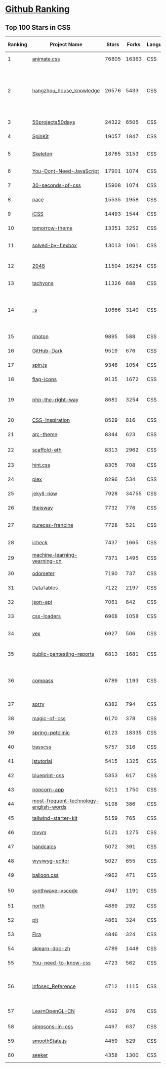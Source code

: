 [Github Ranking](../README.md)
==========

## Top 100 Stars in CSS

| Ranking | Project Name | Stars | Forks | Language | Open Issues | Description | Last Commit |
| ------- | ------------ | ----- | ----- | -------- | ----------- | ----------- | ----------- |
| 1 | [animate.css](https://github.com/animate-css/animate.css) | 76805 | 16363 | CSS | 20 | 🍿 A cross-browser library of CSS animations. As easy to use as an easy thing. | 2023-01-03T19:01:29Z |
| 2 | [hangzhou_house_knowledge](https://github.com/houshanren/hangzhou_house_knowledge) | 26576 | 5433 | CSS | 0 | 2017年买房经历总结出来的买房购房知识分享给大家，希望对大家有所帮助。买房不易，且买且珍惜。Sharing the knowledge of buy an own house that according  to the experience at hangzhou in 2017 to all the people. It's not easy to buy a own house, so I hope that it would be useful to everyone. | 2022-02-28T10:57:30Z |
| 3 | [50projects50days](https://github.com/bradtraversy/50projects50days) | 24322 | 6505 | CSS | 0 | 50+ mini web projects using HTML, CSS & JS | 2023-01-15T01:30:56Z |
| 4 | [SpinKit](https://github.com/tobiasahlin/SpinKit) | 19057 | 1847 | CSS | 5 | A collection of loading indicators animated with CSS | 2020-08-01T09:04:59Z |
| 5 | [Skeleton](https://github.com/dhg/Skeleton) | 18765 | 3153 | CSS | 74 | Skeleton: A Dead Simple, Responsive Boilerplate for Mobile-Friendly Development | 2022-11-24T22:40:25Z |
| 6 | [You-Dont-Need-JavaScript](https://github.com/you-dont-need/You-Dont-Need-JavaScript) | 17901 | 1074 | CSS | 29 | CSS is powerful, you can do a lot of things without JS. | 2022-10-31T18:18:53Z |
| 7 | [30-seconds-of-css](https://github.com/30-seconds/30-seconds-of-css) | 15908 | 1074 | CSS | 0 | Short CSS code snippets for all your development needs | 2023-01-01T18:28:28Z |
| 8 | [pace](https://github.com/CodeByZach/pace) | 15535 | 1958 | CSS | 286 | Automatically add a progress bar to your site. | 2022-08-15T23:50:10Z |
| 9 | [iCSS](https://github.com/chokcoco/iCSS) | 14493 | 1544 | CSS | 201 | 不止于 CSS | 2023-01-13T10:55:29Z |
| 10 | [tomorrow-theme](https://github.com/chriskempson/tomorrow-theme) | 13351 | 3252 | CSS | 0 | Tomorrow Theme | 2022-07-09T10:34:23Z |
| 11 | [solved-by-flexbox](https://github.com/philipwalton/solved-by-flexbox) | 13013 | 1061 | CSS | 22 | A showcase of problems once hard or impossible to solve with CSS alone, now made trivially easy with Flexbox. | 2022-12-03T06:36:29Z |
| 12 | [2048](https://github.com/gabrielecirulli/2048) | 11504 | 16254 | CSS | 60 | A small clone of 1024 (https://play.google.com/store/apps/details?id=com.veewo.a1024) | 2022-10-21T01:29:50Z |
| 13 | [tachyons](https://github.com/tachyons-css/tachyons) | 11326 | 688 | CSS | 74 | Functional css for humans | 2022-12-23T00:46:24Z |
| 14 | [_s](https://github.com/Automattic/_s) | 10666 | 3140 | CSS | 51 | Hi. I'm a starter theme called _s, or underscores, if you like. I'm a theme meant for hacking so don't use me as a Parent Theme. Instead try turning me into the next, most awesome, WordPress theme out there. That's what I'm here for. | 2022-11-18T06:15:34Z |
| 15 | [photon](https://github.com/connors/photon) | 9895 | 588 | CSS | 66 | The fastest way to build beautiful Electron apps using simple HTML and CSS | 2022-10-23T10:19:31Z |
| 16 | [GitHub-Dark](https://github.com/StylishThemes/GitHub-Dark) | 9519 | 676 | CSS | 45 | :octocat: Dark GitHub style | 2022-12-22T13:56:05Z |
| 17 | [spin.js](https://github.com/fgnass/spin.js) | 9346 | 1054 | CSS | 12 | A spinning activity indicator | 2021-09-01T22:19:41Z |
| 18 | [flag-icons](https://github.com/lipis/flag-icons) | 9135 | 1672 | CSS | 9 | :flags: A curated collection of all country flags in SVG — plus the CSS for easier integration | 2023-01-16T02:31:14Z |
| 19 | [php-the-right-way](https://github.com/codeguy/php-the-right-way) | 8681 | 3254 | CSS | 17 | An easy-to-read, quick reference for PHP best practices, accepted coding standards, and links to authoritative tutorials around the Web | 2023-01-15T19:37:06Z |
| 20 | [CSS-Inspiration](https://github.com/chokcoco/CSS-Inspiration) | 8529 | 816 | CSS | 366 | CSS Inspiration，在这里找到写 CSS 的灵感！ | 2022-07-03T09:54:55Z |
| 21 | [arc-theme](https://github.com/horst3180/arc-theme) | 8344 | 623 | CSS | 175 | A flat theme with transparent elements | 2021-02-22T01:52:31Z |
| 22 | [scaffold-eth](https://github.com/scaffold-eth/scaffold-eth) | 8313 | 2962 | CSS | 32 | 🏗 forkable Ethereum dev stack focused on fast product iterations  | 2023-01-13T00:05:15Z |
| 23 | [hint.css](https://github.com/chinchang/hint.css) | 8305 | 708 | CSS | 37 | A CSS only tooltip library for your lovely websites. | 2023-01-10T22:20:42Z |
| 24 | [plex](https://github.com/IBM/plex) | 8296 | 534 | CSS | 56 | The package of IBM’s typeface, IBM Plex. | 2023-01-11T15:39:30Z |
| 25 | [jekyll-now](https://github.com/barryclark/jekyll-now) | 7928 | 34755 | CSS | 144 | Build a Jekyll blog in minutes, without touching the command line. | 2023-01-15T08:16:33Z |
| 26 | [thejsway](https://github.com/thejsway/thejsway) | 7732 | 776 | CSS | 1 | The JavaScript Way book | 2023-01-04T13:00:35Z |
| 27 | [purecss-francine](https://github.com/cyanharlow/purecss-francine) | 7728 | 521 | CSS | 44 | HTML/CSS drawing in the style of an 18th-century oil painting. Hand-coded entirely in HTML & CSS. | 2022-08-18T09:48:16Z |
| 28 | [icheck](https://github.com/dargullin/icheck) | 7437 | 1665 | CSS | 164 | Highly customizable checkboxes and radio buttons (jQuery & Zepto) | 2020-12-19T03:59:54Z |
| 29 | [machine-learning-yearning-cn](https://github.com/deeplearning-ai/machine-learning-yearning-cn) | 7371 | 1495 | CSS | 2 | Machine Learning Yearning 中文版 - 《机器学习训练秘籍》 - Andrew Ng 著 | 2022-10-06T01:16:28Z |
| 30 | [odometer](https://github.com/HubSpot/odometer) | 7190 | 737 | CSS | 78 | Smoothly transitions numbers with ease. #hubspot-open-source | 2018-06-30T03:01:51Z |
| 31 | [DataTables](https://github.com/DataTables/DataTables) | 7122 | 2197 | CSS | 0 | Tables plug-in for jQuery | 2022-01-25T11:01:31Z |
| 32 | [json-api](https://github.com/json-api/json-api) | 7061 | 842 | CSS | 115 | A specification for building JSON APIs | 2022-11-01T17:52:25Z |
| 33 | [css-loaders](https://github.com/lukehaas/css-loaders) | 6968 | 1058 | CSS | 10 | A collection of loading spinners animated with CSS | 2021-09-30T19:04:00Z |
| 34 | [vex](https://github.com/HubSpot/vex) | 6927 | 506 | CSS | 51 | A modern dialog library which is highly configurable and easy to style. #hubspot-open-source | 2020-09-18T20:37:02Z |
| 35 | [public-pentesting-reports](https://github.com/juliocesarfort/public-pentesting-reports) | 6813 | 1681 | CSS | 7 | A list of public penetration test reports published by several consulting firms and academic security groups. | 2022-12-21T18:46:16Z |
| 36 | [compass](https://github.com/Compass/compass) | 6789 | 1193 | CSS | 416 | Compass is no longer actively maintained. Compass is a Stylesheet Authoring Environment that makes your website design simpler to implement and easier to maintain. | 2022-09-12T18:04:40Z |
| 37 | [sorry](https://github.com/xtyxtyx/sorry) | 6382 | 794 | CSS | 19 | 在线制作`sorry 为所欲为`的gif | 2022-01-22T13:55:54Z |
| 38 | [magic-of-css](https://github.com/adamschwartz/magic-of-css) | 6170 | 378 | CSS | 8 | A CSS course to turn you into a magician. | 2022-09-24T17:12:46Z |
| 39 | [spring-petclinic](https://github.com/spring-projects/spring-petclinic) | 6123 | 18335 | CSS | 7 | A sample Spring-based application | 2023-01-14T14:10:31Z |
| 40 | [basscss](https://github.com/basscss/basscss) | 5757 | 316 | CSS | 17 | Low-level CSS Toolkit – the original Functional/Utility/Atomic CSS library | 2022-12-30T17:37:47Z |
| 41 | [jstutorial](https://github.com/ruanyf/jstutorial) | 5415 | 1325 | CSS | 0 | Javascript tutorial book | 2022-06-11T07:31:28Z |
| 42 | [blueprint-css](https://github.com/joshuaclayton/blueprint-css) | 5353 | 617 | CSS | 0 | A CSS framework that aims to cut down on your CSS development time | 2016-06-27T05:08:49Z |
| 43 | [popcorn-app](https://github.com/popcorn-time/popcorn-app) | 5211 | 1750 | CSS | 0 | An experiment using the peerflix module of nodejs and connecting a bunch of APIs. | 2020-10-01T13:17:09Z |
| 44 | [most-frequent-technology-english-words](https://github.com/Wei-Xia/most-frequent-technology-english-words) | 5198 | 386 | CSS | 0 | 程序员工作中常见的英语词汇 | 2022-12-06T09:17:08Z |
| 45 | [tailwind-starter-kit](https://github.com/creativetimofficial/tailwind-starter-kit) | 5159 | 765 | CSS | 15 | Tailwind Starter Kit a beautiful extension for TailwindCSS, Free and Open Source | 2022-07-19T01:54:48Z |
| 46 | [mvvm](https://github.com/DMQ/mvvm) | 5121 | 1275 | CSS | 11 | 剖析vue实现原理，自己动手实现mvvm | 2021-06-08T05:52:45Z |
| 47 | [handcalcs](https://github.com/connorferster/handcalcs) | 5072 | 391 | CSS | 52 | Python library for converting Python calculations into rendered latex. | 2022-12-27T18:49:13Z |
| 48 | [wysiwyg-editor](https://github.com/froala/wysiwyg-editor) | 5027 | 655 | CSS | 892 | The next generation Javascript WYSIWYG HTML Editor. | 2023-01-13T11:51:21Z |
| 49 | [balloon.css](https://github.com/kazzkiq/balloon.css) | 4962 | 471 | CSS | 19 | Simple tooltips made of pure CSS | 2022-12-09T05:57:54Z |
| 50 | [synthwave-vscode](https://github.com/robb0wen/synthwave-vscode) | 4947 | 1191 | CSS | 102 | Synthwave inspired colour theme for VS Code 🌅🕶  | 2022-12-09T18:15:18Z |
| 51 | [north](https://github.com/north/north) | 4889 | 292 | CSS | 24 | Design and development standards to align and guide your project. | 2016-01-07T16:43:56Z |
| 52 | [plt](https://github.com/steshaw/plt) | 4861 | 324 | CSS | 0 | Programming Language Theory λΠ | 2022-06-27T09:35:49Z |
| 53 | [Fira](https://github.com/mozilla/Fira) | 4846 | 324 | CSS | 89 | Mozilla's new typeface, used in Firefox OS | 2020-12-16T10:22:30Z |
| 54 | [sklearn-doc-zh](https://github.com/apachecn/sklearn-doc-zh) | 4789 | 1448 | CSS | 13 | :book: [译] scikit-learn（sklearn） 中文文档 | 2022-07-07T13:50:00Z |
| 55 | [You-need-to-know-css](https://github.com/l-hammer/You-need-to-know-css) | 4723 | 562 | CSS | 53 | 💄CSS tricks for web developers~ | 2022-08-11T03:21:36Z |
| 56 | [Infosec_Reference](https://github.com/rmusser01/Infosec_Reference) | 4712 | 1115 | CSS | 0 | An Information Security Reference That Doesn't Suck; https://rmusser.net/git/admin-2/Infosec_Reference for non-MS Git hosted version. | 2023-01-08T23:34:50Z |
| 57 | [LearnOpenGL-CN](https://github.com/LearnOpenGL-CN/LearnOpenGL-CN) | 4592 | 976 | CSS | 55 | http://learnopengl.com 系列教程的简体中文翻译 | 2023-01-15T03:52:34Z |
| 58 | [simpsons-in-css](https://github.com/pattle/simpsons-in-css) | 4497 | 637 | CSS | 16 | Simpsons characters in CSS | 2021-03-11T18:00:14Z |
| 59 | [smoothState.js](https://github.com/miguel-perez/smoothState.js) | 4459 | 529 | CSS | 117 | Unobtrusive page transitions with jQuery. | 2021-11-23T17:12:14Z |
| 60 | [seeker](https://github.com/thewhiteh4t/seeker) | 4358 | 1300 | CSS | 13 | Accurately Locate Smartphones using Social Engineering  | 2022-11-05T04:28:39Z |

